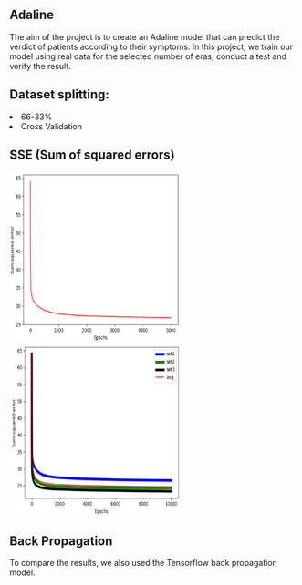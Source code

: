 ## Adaline

The aim of the project is to create an Adaline model that can predict the verdict of patients according to their symptoms.
In this project, we train our model using real data for the selected number of eras, conduct a test and verify the result.

## Dataset splitting:
<li>66-33%
<li>Cross Validation


## SSE (Sum of squared errors)
<div>
<img src="images/66-33.png" width="300" height="300">
<img src="images/cross-validation.png" width="300" height="300">
<div/>


## Back Propagation
To compare the results, we also used the Tensorflow back propagation model.
